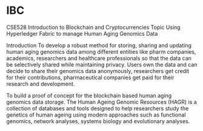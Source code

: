 # IBC
CSE528 Introduction to Blockchain and Cryptocurrencies
Topic
Using Hyperledger Fabric to manage Human Aging Genomics Data

Introduction
To develop a robust method for storing, sharing and updating human aging genomics data among different entities like pharm companies, academics, researchers and healthcare professionals so that the data can be selectively shared while maintaining privacy. Users own the data and can decide to share their genomics data anonymously, researchers get credit for their contributions, pharmaceutical companies get paid for their research and development. 

To build a proof of concept for the blockchain based human aging genomics data storage.
The Human Ageing Genomic Resources (HAGR) is a collection of databases and tools designed to help researchers study the genetics of human ageing using modern approaches such as functional genomics, network analyses, systems biology and evolutionary analyses.
